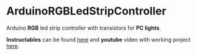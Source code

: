 # ArduinoRGBLedStripController
Arduino __RGB__ led strip controller with transistors for __PC lights__.

__Instructables__ can be found [here](https://www.instructables.com/id/Arduino-Led-Strip-Controller-for-Coll-PC-Lights/) and __youtube__ video with working project [here](https://youtu.be/C_OCEXEiUVY). 
